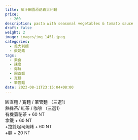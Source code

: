 ```yaml
---
title: 茄汁田園菘菇義大利麵 
price:
  - 260
description: pasta with seasonal vegetables & tomato sauce
draft: false
weight: 2
image: images/img_1451.jpeg
categories:
  - 義大利麵
  - 蛋奶素
tags:
  - 素食
  - 辣度
  - 海鮮
  - 圓直麵
  - 寬麵
  - 筆管麵
date: 2023-08-11T23:15:04+08:00
---
```



  圓直麵 / 寬麵 / 筆管麵  （三選1）  
  熱綠茶/ 紅茶 / 咖啡 （三選1）   
  有機菊花茶 + 60 NT  
  拿鐵 + 60 NT  
  +拉絲起司焗烤 + 60 NT   
  +麵 + 20 NT
